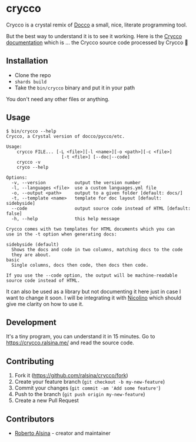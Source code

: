 # crycco

Crycco is a crystal remix of [Docco](http://jashkenas.github.com/docco/)
a small, nice, literate programming tool.

But the best way to understand it is to see it working. Here is the
[Crycco documentation](https://ralsina.me/crycco/) which is ... the
Crycco source code processed by Crycco 🤣

## Installation

* Clone the repo
* `shards build`
* Take the `bin/crycco` binary and put it in your path

You don't need any other files or anything.

## Usage

```docopt
$ bin/crycco --help
Crycco, a Crystal version of docco/pycco/etc.

Usage:
    crycco FILE... [-L <file>][-l <name>][-o <path>][-c <file>]
                     [-t <file>] [--doc|--code]
    crycco -v
    cryco --help

Options:
  -v, --version           output the version number
  -l, --languages <file>  use a custom languages.yml file
  -o, --output <path>     output to a given folder [default: docs/]
  -t, --template <name>   template for doc layout [default: sidebyside]
  --code                  output source code instead of HTML [default: false]
  -h, --help              this help message

Crycco comes with two templates for HTML documents which you can
use in the -t option when generating docs:

sidebyside (default)
  Shows the docs and code in two columns, matching docs to the code
  they are about.
basic
  Single columns, docs then code, then docs then code.

If you use the --code option, the output will be machine-readable
source code instead of HTML.
```

It can also be used as a library but not documenting it here just in case
I want to change it soon. I will be integrating it with
[Nicolino](https://nicolino.ralsina.me) which should give me clarity on how
to use it.

## Development

It's a tiny program, you can understand it in 15 minutes. Go to
<https://crycco.ralsina.me/> and read the source code.

## Contributing

1. Fork it (<https://github.com/ralsina/crycco/fork>)
2. Create your feature branch (`git checkout -b my-new-feature`)
3. Commit your changes (`git commit -am 'Add some feature'`)
4. Push to the branch (`git push origin my-new-feature`)
5. Create a new Pull Request

## Contributors

* [Roberto Alsina](https://github.com/ralsina) - creator and maintainer
